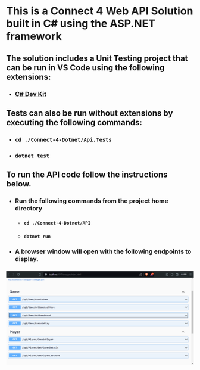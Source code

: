 # This is a Connect 4 Web API Solution built in C# using the ASP.NET framework
## The solution includes a Unit Testing project that can be run in VS Code using the following extensions:
- ### [C# Dev Kit](https://marketplace.visualstudio.com/items?itemName=ms-dotnettools.csdevkit)
## Tests can also be run without extensions by executing the following commands:
- ### `cd ./Connect-4-Dotnet/Api.Tests`
- ### `dotnet test`
## To run the API code follow the instructions below.
- ### Run the following commands from the project home directory 
    - #### `cd ./Connect-4-Dotnet/API`
    - #### `dotnet run`
- ### A browser window will open with the following endpoints to display.
### ![alt text](image.png)
